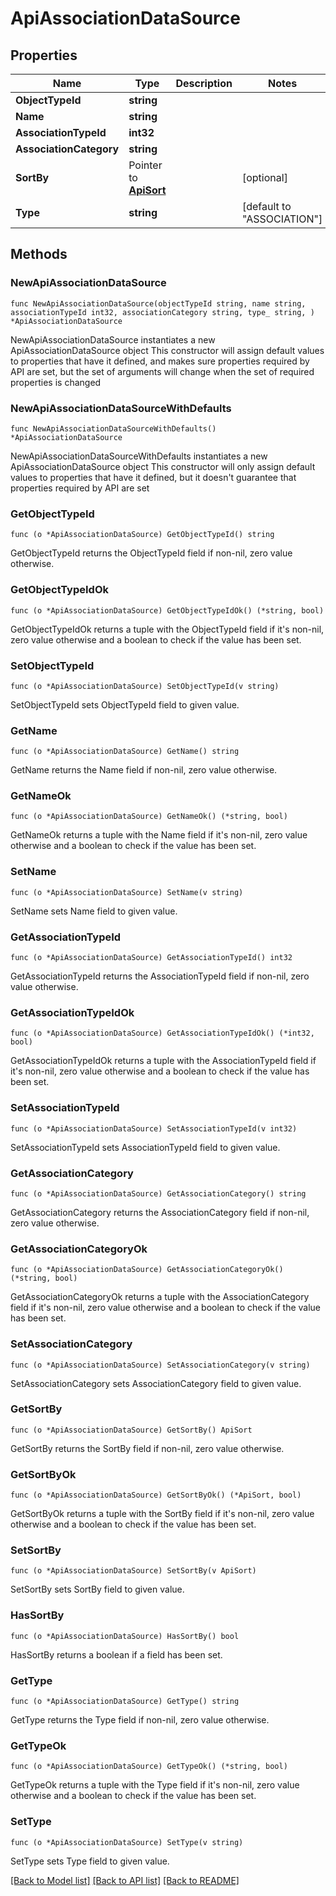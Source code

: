 # ApiAssociationDataSource

## Properties

Name | Type | Description | Notes
------------ | ------------- | ------------- | -------------
**ObjectTypeId** | **string** |  | 
**Name** | **string** |  | 
**AssociationTypeId** | **int32** |  | 
**AssociationCategory** | **string** |  | 
**SortBy** | Pointer to [**ApiSort**](ApiSort.md) |  | [optional] 
**Type** | **string** |  | [default to "ASSOCIATION"]

## Methods

### NewApiAssociationDataSource

`func NewApiAssociationDataSource(objectTypeId string, name string, associationTypeId int32, associationCategory string, type_ string, ) *ApiAssociationDataSource`

NewApiAssociationDataSource instantiates a new ApiAssociationDataSource object
This constructor will assign default values to properties that have it defined,
and makes sure properties required by API are set, but the set of arguments
will change when the set of required properties is changed

### NewApiAssociationDataSourceWithDefaults

`func NewApiAssociationDataSourceWithDefaults() *ApiAssociationDataSource`

NewApiAssociationDataSourceWithDefaults instantiates a new ApiAssociationDataSource object
This constructor will only assign default values to properties that have it defined,
but it doesn't guarantee that properties required by API are set

### GetObjectTypeId

`func (o *ApiAssociationDataSource) GetObjectTypeId() string`

GetObjectTypeId returns the ObjectTypeId field if non-nil, zero value otherwise.

### GetObjectTypeIdOk

`func (o *ApiAssociationDataSource) GetObjectTypeIdOk() (*string, bool)`

GetObjectTypeIdOk returns a tuple with the ObjectTypeId field if it's non-nil, zero value otherwise
and a boolean to check if the value has been set.

### SetObjectTypeId

`func (o *ApiAssociationDataSource) SetObjectTypeId(v string)`

SetObjectTypeId sets ObjectTypeId field to given value.


### GetName

`func (o *ApiAssociationDataSource) GetName() string`

GetName returns the Name field if non-nil, zero value otherwise.

### GetNameOk

`func (o *ApiAssociationDataSource) GetNameOk() (*string, bool)`

GetNameOk returns a tuple with the Name field if it's non-nil, zero value otherwise
and a boolean to check if the value has been set.

### SetName

`func (o *ApiAssociationDataSource) SetName(v string)`

SetName sets Name field to given value.


### GetAssociationTypeId

`func (o *ApiAssociationDataSource) GetAssociationTypeId() int32`

GetAssociationTypeId returns the AssociationTypeId field if non-nil, zero value otherwise.

### GetAssociationTypeIdOk

`func (o *ApiAssociationDataSource) GetAssociationTypeIdOk() (*int32, bool)`

GetAssociationTypeIdOk returns a tuple with the AssociationTypeId field if it's non-nil, zero value otherwise
and a boolean to check if the value has been set.

### SetAssociationTypeId

`func (o *ApiAssociationDataSource) SetAssociationTypeId(v int32)`

SetAssociationTypeId sets AssociationTypeId field to given value.


### GetAssociationCategory

`func (o *ApiAssociationDataSource) GetAssociationCategory() string`

GetAssociationCategory returns the AssociationCategory field if non-nil, zero value otherwise.

### GetAssociationCategoryOk

`func (o *ApiAssociationDataSource) GetAssociationCategoryOk() (*string, bool)`

GetAssociationCategoryOk returns a tuple with the AssociationCategory field if it's non-nil, zero value otherwise
and a boolean to check if the value has been set.

### SetAssociationCategory

`func (o *ApiAssociationDataSource) SetAssociationCategory(v string)`

SetAssociationCategory sets AssociationCategory field to given value.


### GetSortBy

`func (o *ApiAssociationDataSource) GetSortBy() ApiSort`

GetSortBy returns the SortBy field if non-nil, zero value otherwise.

### GetSortByOk

`func (o *ApiAssociationDataSource) GetSortByOk() (*ApiSort, bool)`

GetSortByOk returns a tuple with the SortBy field if it's non-nil, zero value otherwise
and a boolean to check if the value has been set.

### SetSortBy

`func (o *ApiAssociationDataSource) SetSortBy(v ApiSort)`

SetSortBy sets SortBy field to given value.

### HasSortBy

`func (o *ApiAssociationDataSource) HasSortBy() bool`

HasSortBy returns a boolean if a field has been set.

### GetType

`func (o *ApiAssociationDataSource) GetType() string`

GetType returns the Type field if non-nil, zero value otherwise.

### GetTypeOk

`func (o *ApiAssociationDataSource) GetTypeOk() (*string, bool)`

GetTypeOk returns a tuple with the Type field if it's non-nil, zero value otherwise
and a boolean to check if the value has been set.

### SetType

`func (o *ApiAssociationDataSource) SetType(v string)`

SetType sets Type field to given value.



[[Back to Model list]](../README.md#documentation-for-models) [[Back to API list]](../README.md#documentation-for-api-endpoints) [[Back to README]](../README.md)


